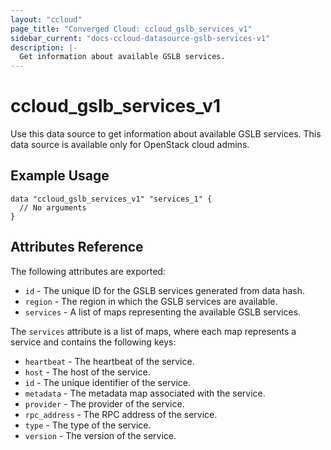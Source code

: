 ```yaml
---
layout: "ccloud"
page_title: "Converged Cloud: ccloud_gslb_services_v1"
sidebar_current: "docs-ccloud-datasource-gslb-services-v1"
description: |-
  Get information about available GSLB services.
---
```


# ccloud\_gslb\_services\_v1

Use this data source to get information about available GSLB services. This
data source is available only for OpenStack cloud admins.

## Example Usage

```hcl
data "ccloud_gslb_services_v1" "services_1" {
  // No arguments
}
```

## Attributes Reference

The following attributes are exported:

* `id` - The unique ID for the GSLB services generated from data hash.
* `region` -  The region in which the GSLB services are available.
* `services` -  A list of maps representing the available GSLB services.

The `services` attribute is a list of maps, where each map represents a service
and contains the following keys:

* `heartbeat` -  The heartbeat of the service.
* `host` -  The host of the service.
* `id` -  The unique identifier of the service.
* `metadata` -  The metadata map associated with the service.
* `provider` -  The provider of the service.
* `rpc_address` -  The RPC address of the service.
* `type` -  The type of the service.
* `version` -  The version of the service.
